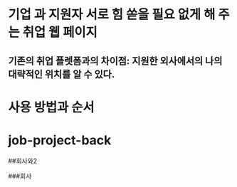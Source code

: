 # 기업 과 지원자 서로 힘 쏟을 필요 없게 해 주는 취업 웹 페이지 


## 기존의 취업 플렛폼과의 차이점: 지원한 외사에서의 나의 대략적인 위치를 알 수 있다.


# 사용 방법과 순서



# job-project-back



##회사와2 


###회사 
